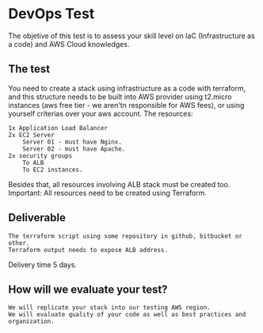# DevOps Test

The objetive of this test is to assess your skill level on IaC (Infrastructure as a code) and AWS Cloud knowledges.

## The test

You need to create a stack using infrastructure as a code with terraform, and this structure needs to be built into AWS provider using t2.micro instances (aws free tier - we aren'tn responsible for AWS fees), or using yourself criterias over your aws account.
The resources:

    1x Application Load Balancer
    2x EC2 Server
        Server 01 - must have Nginx.
        Server 02 - must have Apache.
    2x security groups
        To ALB
        To EC2 instances.

Besides that, all resources involving ALB stack must be created too. Important: All resources need to be created using Terraform.

## Deliverable

    The terraform script using some repository in github, bitbucket or other.
    Terraform output needs to expose ALB address.

Delivery time
5 days. 

## How will we evaluate your test?

    We will replicate your stack into our testing AWS region.
    We will evaluate quality of your code as well as best practices and organization.
